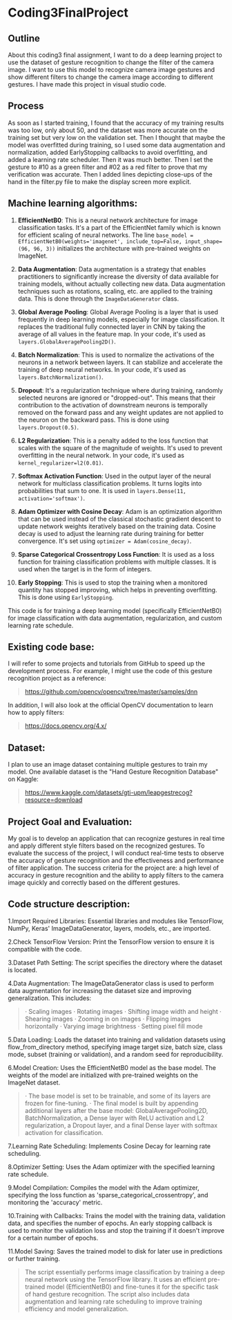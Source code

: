 # Coding3FinalProject

## Outline
About this coding3 final assignment, I want to do a deep learning project to use the dataset of gesture recognition to change the filter of the camera image. I want to use this model to recognize camera image gestures and show different filters to change the camera image according to different gestures. I have made this project in visual studio code.

## Process
As soon as I started training, I found that the accuracy of my training results was too low, only about 50, and the dataset was more accurate on the training set but very low on the validation set. Then I thought that maybe the model was overfitted during training, so I used some data augmentation and normalization, added EarlyStopping callbacks to avoid overfitting, and added a learning rate scheduler. Then it was much better.
Then I set the gesture to #10 as a green filter and #02 as a red filter to prove that my verification was accurate. Then I added lines depicting close-ups of the hand in the filter.py file to make the display screen more explicit.

## Machine learning algorithms:

1. **EfficientNetB0**: This is a neural network architecture for image classification tasks. It's a part of the EfficientNet family which is known for efficient scaling of neural networks. The line `base_model = EfficientNetB0(weights='imagenet', include_top=False, input_shape=(96, 96, 3))` initializes the architecture with pre-trained weights on ImageNet.

2. **Data Augmentation**: Data augmentation is a strategy that enables practitioners to significantly increase the diversity of data available for training models, without actually collecting new data. Data augmentation techniques such as rotations, scaling, etc. are applied to the training data. This is done through the `ImageDataGenerator` class.

3. **Global Average Pooling**: Global Average Pooling is a layer that is used frequently in deep learning models, especially for image classification. It replaces the traditional fully connected layer in CNN by taking the average of all values in the feature map. In your code, it's used as `layers.GlobalAveragePooling2D()`.

4. **Batch Normalization**: This is used to normalize the activations of the neurons in a network between layers. It can stabilize and accelerate the training of deep neural networks. In your code, it's used as `layers.BatchNormalization()`.

5. **Dropout**: It's a regularization technique where during training, randomly selected neurons are ignored or "dropped-out". This means that their contribution to the activation of downstream neurons is temporally removed on the forward pass and any weight updates are not applied to the neuron on the backward pass. This is done using `layers.Dropout(0.5)`.

6. **L2 Regularization**: This is a penalty added to the loss function that scales with the square of the magnitude of weights. It's used to prevent overfitting in the neural network. In your code, it's used as `kernel_regularizer=l2(0.01)`.

7. **Softmax Activation Function**: Used in the output layer of the neural network for multiclass classification problems. It turns logits into probabilities that sum to one. It is used in `layers.Dense(11, activation='softmax')`.

8. **Adam Optimizer with Cosine Decay**: Adam is an optimization algorithm that can be used instead of the classical stochastic gradient descent to update network weights iteratively based on the training data. Cosine decay is used to adjust the learning rate during training for better convergence. It's set using `optimizer = Adam(cosine_decay)`.

9. **Sparse Categorical Crossentropy Loss Function**: It is used as a loss function for training classification problems with multiple classes. It is used when the target is in the form of integers.

10. **Early Stopping**: This is used to stop the training when a monitored quantity has stopped improving, which helps in preventing overfitting. This is done using `EarlyStopping`.

This code is for training a deep learning model (specifically EfficientNetB0) for image classification with data augmentation, regularization, and custom learning rate schedule.

## Existing code base: 
I will refer to some projects and tutorials from GitHub to speed up the development process. For example, I might use the code of this gesture recognition project as a reference:
> https://github.com/opencv/opencv/tree/master/samples/dnn

In addition, I will also look at the official OpenCV documentation to learn how to apply filters:
> https://docs.opencv.org/4.x/

## Dataset:
 I plan to use an image dataset containing multiple gestures to train my model. One available dataset is the "Hand Gesture Recognition Database" on Kaggle:
> https://www.kaggle.com/datasets/gti-upm/leapgestrecog?resource=download

## Project Goal and Evaluation: 
My goal is to develop an application that can recognize gestures in real time and apply different style filters based on the recognized gestures. To evaluate the success of the project, I will conduct real-time tests to observe the accuracy of gesture recognition and the effectiveness and performance of filter application. The success criteria for the project are: a high level of accuracy in gesture recognition and the ability to apply filters to the camera image quickly and correctly based on the different gestures.

## Code structure description:

 1.Import Required Libraries: Essential libraries and modules like TensorFlow, NumPy, Keras' ImageDataGenerator, layers, models, etc., are imported.

 2.Check TensorFlow Version: Print the TensorFlow version to ensure it is compatible with the code.

 3.Dataset Path Setting: The script specifies the directory where the dataset is located.

 4.Data Augmentation: The ImageDataGenerator class is used to perform data augmentation for increasing the dataset size and improving generalization. This includes:

> · Scaling images
> · Rotating images
> · Shifting image width and height
> · Shearing images
> · Zooming in on images
> · Flipping images horizontally
> · Varying image brightness
> · Setting pixel fill mode

 5.Data Loading: Loads the dataset into training and validation datasets using flow_from_directory method, specifying image target size, batch size, class mode, subset (training or validation), and a random seed for reproducibility.

 6.Model Creation: Uses the EfficientNetB0 model as the base model. The weights of the model are initialized with pre-trained weights on the ImageNet dataset.

> · The base model is set to be trainable, and some of its layers are frozen for fine-tuning.
> · The final model is built by appending additional layers after the base model: GlobalAveragePooling2D, BatchNormalization, a Dense layer with ReLU activation and L2 regularization, a Dropout layer, and a final Dense layer with softmax activation for classification.

 7.Learning Rate Scheduling: Implements Cosine Decay for learning rate scheduling.

 8.Optimizer Setting: Uses the Adam optimizer with the specified learning rate schedule.

 9.Model Compilation: Compiles the model with the Adam optimizer, specifying the loss function as 'sparse_categorical_crossentropy', and monitoring the 'accuracy' metric.

 10.Training with Callbacks: Trains the model with the training data, validation data, and specifies the number of epochs. An early stopping callback is used to monitor the validation loss and stop the training if it doesn't improve for a certain number of epochs.

 11.Model Saving: Saves the trained model to disk for later use in predictions or further training.

> The script essentially performs image classification by training a deep neural network using the TensorFlow library. It uses an efficient pre-trained model (EfficientNetB0) and fine-tunes it for the specific task of hand gesture recognition. The script also includes data augmentation and learning rate scheduling to improve training efficiency and model generalization.
